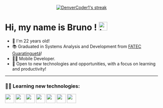 <p align="center">
  <a href="https://git.io/streak-stats">
    <img title="🔥 Get streak stats for your profile at git.io/streak-stats" alt="DenverCoder1's streak" src="https://streak-stats.demolab.com?user=BrunoRabbit&theme=merko&hide_border=true&date_format=j%20M%5B%20Y%5D&background=DD272700"/>
  </a>
</p>

# Hi, my name is Bruno ! <img src="https://user-images.githubusercontent.com/1303154/88677602-1635ba80-d120-11ea-84d8-d263ba5fc3c0.gif" width="28px" alt="hi">

* 📅 I'm 22 years old!
* 📚 Graduated in Systems Analysis and Development from [FATEC Guaratinguetá](https://www.linkedin.com/company/fatec-guaratinguet%C3%A1/)!
* 🏴‍☠️ Mobile Developer.
* 📖 Open to new technologies and opportunities, with a focus on learning and productivity!
<hr/>

### 👨‍💻 Learning new technologies:

<div>
 <img align="center" height="30" weight="40" src="https://img.shields.io/badge/Flutter-02569B?style=for-the-badge&logo=flutter&logoColor=white" />
 <img align="center" height="30" weight="40" src="https://img.shields.io/badge/Java-ED8B00?style=for-the-badge&logo=java&logoColor=white" />
 <img align="center" height="30" weight="50" src="https://img.shields.io/badge/JavaScript-F7DF1E?style=for-the-badge&logo=javascript&logoColor=black" />
 <img align="center" height="30" weight="50" src="https://img.shields.io/badge/CSS3-1572B6?style=for-the-badge&logo=css3&logoColor=white" />
 <img align="center" height="30" weight="40" src="https://img.shields.io/badge/HTML5-E34F26?style=for-the-badge&logo=html5&logoColor=white" />
 <img align="center" height="30" weight="40" src="https://img.shields.io/badge/React-20232A?style=for-the-badge&logo=react&logoColor=61DAFB" />
 <img align="center" height="30" weight="40" src="https://img.shields.io/badge/React_Native-20232A?style=for-the-badge&logo=react&logoColor=61DAFB" />
  
  </div>




